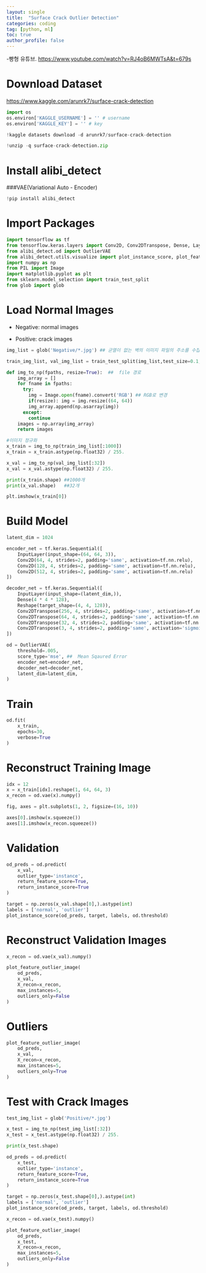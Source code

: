 ```yaml
---
layout: single
title:  "Surface Crack Outlier Detection"
categories: coding
tag: [python, ml]
toc: true
author_profile: false
---
```


<head>
  <style>
    table.dataframe {
      white-space: normal;
      width: 100%;
      height: 240px;
      display: block;
      overflow: auto;
      font-family: Arial, sans-serif;
      font-size: 0.9rem;
      line-height: 20px;
      text-align: center;
      border: 0px !important;
    }

    table.dataframe th {
      text-align: center;
      font-weight: bold;
      padding: 8px;
    }

    table.dataframe td {
      text-align: center;
      padding: 8px;
    }

    table.dataframe tr:hover {
      background: #b8d1f3; 
    }

    .output_prompt {
      overflow: auto;
      font-size: 0.9rem;
      line-height: 1.45;
      border-radius: 0.3rem;
      -webkit-overflow-scrolling: touch;
      padding: 0.8rem;
      margin-top: 0;
      margin-bottom: 15px;
      font: 1rem Consolas, "Liberation Mono", Menlo, Courier, monospace;
      color: $code-text-color;
      border: solid 1px $border-color;
      border-radius: 0.3rem;
      word-break: normal;
      white-space: pre;
    }

  .dataframe tbody tr th:only-of-type {
      vertical-align: middle;
  }

  .dataframe tbody tr th {
      vertical-align: top;
  }

  .dataframe thead th {
      text-align: center !important;
      padding: 8px;
  }

  .page__content p {
      margin: 0 0 0px !important;
  }

  .page__content p > strong {
    font-size: 0.8rem !important;
  }

  </style>
</head>


-빵형 유튜브. https://www.youtube.com/watch?v=RJ4oB6MWTsA&t=679s

# Download Dataset





https://www.kaggle.com/arunrk7/surface-crack-detection



```python
import os
os.environ['KAGGLE_USERNAME'] = '' # username
os.environ['KAGGLE_KEY'] = '' # key
```


```python
!kaggle datasets download -d arunrk7/surface-crack-detection
```


```python
!unzip -q surface-crack-detection.zip
```

# Install alibi_detect

###VAE(Variational Auto - Encoder)




```python
!pip install alibi_detect
```

# Import Packages



```python
import tensorflow as tf
from tensorflow.keras.layers import Conv2D, Conv2DTranspose, Dense, Layer, Reshape, InputLayer
from alibi_detect.od import OutlierVAE
from alibi_detect.utils.visualize import plot_instance_score, plot_feature_outlier_image
import numpy as np
from PIL import Image
import matplotlib.pyplot as plt
from sklearn.model_selection import train_test_split
from glob import glob
```

# Load Normal Images



- Negative: normal images

- Positive: crack images



```python
img_list = glob('Negative/*.jpg') ## 균열이 없는 벽의 이미지 파일의 주소를 수집하여 리스트 생성

train_img_list, val_img_list = train_test_split(img_list,test_size=0.1,random_state=2021)

def img_to_np(fpaths, resize=True):  ##  file 경로
    img_array = []
    for fname in fpaths:
      try:
        img = Image.open(fname).convert('RGB') ## RGB로 변경
        if(resize): img = img.resize((64, 64))
        img_array.append(np.asarray(img))
      except:
        continue
    images = np.array(img_array)
    return images

#이미지 정규화
x_train = img_to_np(train_img_list[:1000])
x_train = x_train.astype(np.float32) / 255.

x_val = img_to_np(val_img_list[:32])
x_val = x_val.astype(np.float32) / 255.

print(x_train.shape) ##1000개
print(x_val.shape)   ##32개
```


```python
plt.imshow(x_train[0])
```

# Build Model



```python
latent_dim = 1024

encoder_net = tf.keras.Sequential([
    InputLayer(input_shape=(64, 64, 3)),
    Conv2D(64, 4, strides=2, padding='same', activation=tf.nn.relu),
    Conv2D(128, 4, strides=2, padding='same', activation=tf.nn.relu),
    Conv2D(512, 4, strides=2, padding='same', activation=tf.nn.relu)
])

decoder_net = tf.keras.Sequential([
    InputLayer(input_shape=(latent_dim,)),
    Dense(4 * 4 * 128),
    Reshape(target_shape=(4, 4, 128)),
    Conv2DTranspose(256, 4, strides=2, padding='same', activation=tf.nn.relu),
    Conv2DTranspose(64, 4, strides=2, padding='same', activation=tf.nn.relu),
    Conv2DTranspose(32, 4, strides=2, padding='same', activation=tf.nn.relu),
    Conv2DTranspose(3, 4, strides=2, padding='same', activation='sigmoid')
])

od = OutlierVAE(
    threshold=.005,
    score_type='mse', ##  Mean Sqaured Error                                                          01
    encoder_net=encoder_net,
    decoder_net=decoder_net,
    latent_dim=latent_dim,
)
```

# Train



```python
od.fit(
    x_train,
    epochs=30,
    verbose=True
)
```

# Reconstruct Training Image



```python
idx = 12
x = x_train[idx].reshape(1, 64, 64, 3)
x_recon = od.vae(x).numpy()

fig, axes = plt.subplots(1, 2, figsize=(16, 10))

axes[0].imshow(x.squeeze())
axes[1].imshow(x_recon.squeeze())
```

# Validation



```python
od_preds = od.predict(
    x_val,
    outlier_type='instance',
    return_feature_score=True,
    return_instance_score=True
)

target = np.zeros(x_val.shape[0],).astype(int)
labels = ['normal', 'outlier']
plot_instance_score(od_preds, target, labels, od.threshold)
```

# Reconstruct Validation Images



```python
x_recon = od.vae(x_val).numpy()

plot_feature_outlier_image(
    od_preds,
    x_val,
    X_recon=x_recon,
    max_instances=5,
    outliers_only=False
)
```

# Outliers



```python
plot_feature_outlier_image(
    od_preds,
    x_val,
    X_recon=x_recon,
    max_instances=5,
    outliers_only=True
)
```

# Test with Crack Images



```python
test_img_list = glob('Positive/*.jpg')

x_test = img_to_np(test_img_list[:32])
x_test = x_test.astype(np.float32) / 255.

print(x_test.shape)
```


```python
od_preds = od.predict(
    x_test,
    outlier_type='instance',
    return_feature_score=True,
    return_instance_score=True
)

target = np.zeros(x_test.shape[0],).astype(int)
labels = ['normal', 'outlier']
plot_instance_score(od_preds, target, labels, od.threshold)
```


```python
x_recon = od.vae(x_test).numpy()

plot_feature_outlier_image(
    od_preds,
    x_test,
    X_recon=x_recon,
    max_instances=5,
    outliers_only=False
)
```


```python

```
